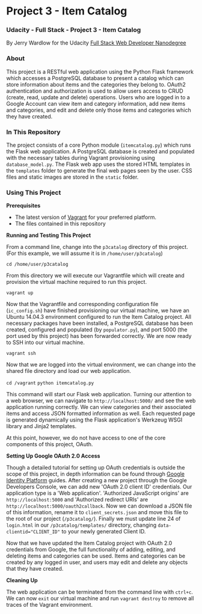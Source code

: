 # Project 3 - Item Catalog
### Udacity - Full Stack - Project 3 - Item Catalog

By Jerry Wardlow for the Udacity [Full Stack Web Developer Nanodegree](https://www.udacity.com/course/full-stack-web-developer-nanodegree--nd004)

### About

This project is a RESTful web application using the Python Flask framework which
accesses a PostgreSQL database to present a catalog which can store information
about items and the categories they belong to. OAuth2 authentication and
authorization is used to allow users access to CRUD (create, read, update and
delete) operations. Users who are logged in to a Google Account can view item
and category information, add new items and categories, and edit and delete
only those items and categories which they have created.

### In This Repository

The project consists of a core Python module (`itemcatalog.py`) which runs the
Flask web application. A PostgreSQL database is created and populated with the
necessary tables during Vagrant provisioning using `database_model.py`. The
Flask web app uses the stored HTML templates in the `templates` folder to
generate the final web pages seen by the user. CSS files and static images are
stored in the `static` folder.

### Using This Project

**Prerequisites**

* The latest version of [Vagrant](https://www.vagrantup.com/downloads.html) for
your preferred platform.
* The files contained in this repository

**Running and Testing This Project**

From a command line, change into the `p3catalog` directory of this project. (For
this example, we will assume it is in `/home/user/p3catalog`)

`cd /home/user/p3catalog`

From this directory we will execute our Vagrantfile which will create and
provision the virtual machine required to run this project.

`vagrant up`

Now that the Vagrantfile and corresponding configuration file (`ic_config.sh`)
have finished provisioning our virtual machine, we have an Ubuntu 14.04.3
environment configured to run the Item Catalog project. All necessary packages
have been installed, a PostgreSQL database has been created, configured and
populated (by `populator.py`), and port 5000 (the port used by this project) has
been forwarded correctly. We are now ready to SSH into our virtual machine.

`vagrant ssh`

Now that we are logged into the virtual environment, we can change into the
shared file directory and load our web application.

`cd /vagrant`
`python itemcatalog.py`

This command will start our Flask web application. Turning our attention to a
web browser, we can navigate to `http://localhost:5000/` and see the web
application running correctly. We can view categories and their associated items
and access JSON formatted information as well. Each requested page is generated
dynamically using the Flask application's Werkzeug WSGI library and Jinja2
templates.

At this point, however, we do not have access to one of the core components of
this project, OAuth.

**Setting Up Google OAuth 2.0 Access**

Though a detailed tutorial for setting up OAuth credentials is outside the scope
of this project, in depth information can be found through [Google Identity
Platform](https://developers.google.com/identity/protocols/OAuth2?hl=en) guides.
After creating a new project through the Google Developers Console, we can
add new 'OAuth 2.0 client ID' credentials. Our application type is a 'Web
application'. 'Authorized JavaScript origins' are `http://localhost:5000` and
'Authorized redirect URIs' are `http://localhost:5000/oauth2callback`. Now we
can download a JSON file of this information, rename it to `client_secrets.json`
and move this file to the root of our project (`/p3catalog/`). Finally we must
update line 24 of `login.html` in our `/p3catalog/templates/` directory,
changing `data-clientid="CLIENT_ID"` to your newly generated Client ID.

Now that we have updated the Item Catalog project with OAuth 2.0 credentials
from Google, the full functionality of adding, editing, and deleting items and
categories can be used. Items and categories can be created by any logged in
user, and users may edit and delete any objects that they have created.

**Cleaning Up**

The web application can be terminated from the command line with `ctrl+c`. We
can now `exit` our virtual machine and run `vagrant destroy` to remove all
traces of the Vagrant environment.
